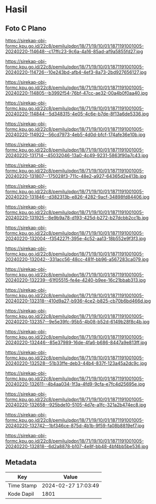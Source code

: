 # Hasil

## Foto C Plano

https://sirekap-obj-formc.kpu.go.id/22c8/pemilu/pdpr/18/71/19/10/01/1871191001005-20240220-114648--c17ffc23-9c6a-4a16-85ad-af9a5855fd27.jpg

https://sirekap-obj-formc.kpu.go.id/22c8/pemilu/pdpr/18/71/19/10/01/1871191001005-20240220-114726--10e243bd-afb4-4ef3-8a73-2bd927656127.jpg

https://sirekap-obj-formc.kpu.go.id/22c8/pemilu/pdpr/18/71/19/10/01/1871191001005-20240220-114805--b3992f54-76bf-47cc-ae32-00a4b0f0aa40.jpg

https://sirekap-obj-formc.kpu.go.id/22c8/pemilu/pdpr/18/71/19/10/01/1871191001005-20240220-114844--5d348315-4e05-4c6e-b7de-8f13a6de5336.jpg

https://sirekap-obj-formc.kpu.go.id/22c8/pemilu/pdpr/18/71/19/10/01/1871191001005-20240220-114922--56cd7973-4eb5-4d0d-bfcf-174afe36e10b.jpg

https://sirekap-obj-formc.kpu.go.id/22c8/pemilu/pdpr/18/71/19/10/01/1871191001005-20240220-131714--45032046-13a0-4c49-9231-5863f90a7c43.jpg

https://sirekap-obj-formc.kpu.go.id/22c8/pemilu/pdpr/18/71/19/10/01/1871191001005-20240220-131807--175028f3-711c-48e2-a927-64365d2e413b.jpg

https://sirekap-obj-formc.kpu.go.id/22c8/pemilu/pdpr/18/71/19/10/01/1871191001005-20240220-131846--d382313b-e826-4282-9acf-34898fd84406.jpg

https://sirekap-obj-formc.kpu.go.id/22c8/pemilu/pdpr/18/71/19/10/01/1871191001005-20240220-131925--8e9b9a78-d193-425d-b272-b27dcbb2cc1b.jpg

https://sirekap-obj-formc.kpu.go.id/22c8/pemilu/pdpr/18/71/19/10/01/1871191001005-20240220-132004--f354227f-395e-4c52-aa13-18b552e9f3f3.jpg

https://sirekap-obj-formc.kpu.go.id/22c8/pemilu/pdpr/18/71/19/10/01/1871191001005-20240220-132042--331acc56-48cc-481f-bb96-a567283ca079.jpg

https://sirekap-obj-formc.kpu.go.id/22c8/pemilu/pdpr/18/71/19/10/01/1871191001005-20240220-132239--61f05515-fe4e-4240-b9ee-16c21bbab313.jpg

https://sirekap-obj-formc.kpu.go.id/22c8/pemilu/pdpr/18/71/19/10/01/1871191001005-20240220-132318--410d9a27-b936-4ce2-b825-cb70b6bd466d.jpg

https://sirekap-obj-formc.kpu.go.id/22c8/pemilu/pdpr/18/71/19/10/01/1871191001005-20240220-132357--9e5e39fc-95b5-4b08-b52d-6149b28f8c4b.jpg

https://sirekap-obj-formc.kpu.go.id/22c8/pemilu/pdpr/18/71/19/10/01/1871191001005-20240220-132446--85e37989-16de-4fa6-b686-8447a9e813ff.jpg

https://sirekap-obj-formc.kpu.go.id/22c8/pemilu/pdpr/18/71/19/10/01/1871191001005-20240220-132528--51b33ffe-deb3-44b4-837f-123a45a2dc9c.jpg

https://sirekap-obj-formc.kpu.go.id/22c8/pemilu/pdpr/18/71/19/10/01/1871191001005-20240220-132611--4b4aa034-1f3a-4fd9-9cfa-e7fc4d25695e.jpg

https://sirekap-obj-formc.kpu.go.id/22c8/pemilu/pdpr/18/71/19/10/01/1871191001005-20240220-132658--925bde10-5105-4d7e-a1fc-321a2b474ec8.jpg

https://sirekap-obj-formc.kpu.go.id/22c8/pemilu/pdpr/18/71/19/10/01/1871191001005-20240220-132742--1bf346ce-875d-4b1b-9f59-fa08b8819ef7.jpg

https://sirekap-obj-formc.kpu.go.id/22c8/pemilu/pdpr/18/71/19/10/01/1871191001005-20240220-132818--6d2a8878-b107-4e8f-bb48-4bf4bb5be536.jpg


## Metadata

| Key        | Value               |
| ---------- | ------------------- |
| Time Stamp | 2024-02-27 17:03:49 |
| Kode Dapil | 1801                |



